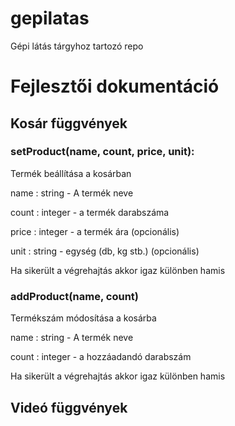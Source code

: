 # gepilatas
Gépi látás tárgyhoz tartozó repo

# Fejlesztői dokumentáció
## Kosár függvények
### setProduct(name, count, price, unit):
Termék beállítása a kosárban

name : string - A termék neve

count : integer - a termék darabszáma

price : integer - a termék ára (opcionális)

unit : string - egység (db, kg stb.) (opcionális)

Ha sikerült a végrehajtás akkor igaz különben hamis
### addProduct(name, count)
Termékszám módosítása a kosárba

name : string - A termék neve

count : integer - a hozzáadandó darabszám

Ha sikerült a végrehajtás akkor igaz különben hamis

## Videó függvények


